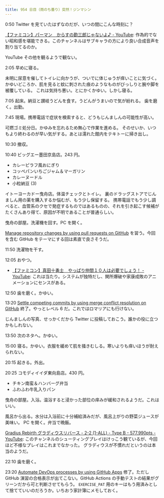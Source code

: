 ```yaml
---
title: 954 日目（雨のち曇り）突然！ジンマシン
---
```


0:50 Twitter を見ていたはずなのだが、いつの間にこんな時刻に？

[【ファミコン】パーマン　からすの勘三郎じゃないよ♪ - YouTube](https://www.youtube.com/watch?v=aSExq6rI6tQ):
作為的でない昭和感を堪能できる。このチャンネルはサブキャラの方により良い合成音声を割り当てるのか。

YouTube その他を観るようで観ない。

2:05 早めに寝る。

未明に尿意を催してトイレに向かうが、ついでに体じゅうが痒いことに気づく。
かゆいどころか、肌を見ると蚊に刺された痕のようなものがびっしりと腕や脚を被覆している。
これは気持ち悪い。とにかくかゆい。しかし寝る。

7:05 起床。納豆と讃岐うどんを食す。うどんがうまいので気が紛れる。
歯を磨く。出勤。

7:45 現場。携帯電話で症状を検索すると、どうもじんましんの可能性が高い。

可燃ゴミ処分日。かゆみを忘れるため無心で作業を進める。
そのせいか、いつもより終わるのが早い気がする。あとは濡れた館内をテキトーに掃き出し。

10:30 撤収。

10:40 ビッグエー墨田京島店。243 円。

* カレーピラフ風おにぎり
* コッペパンいちごジャム＆マーガリン
* カレーヌードル
* 小粒納豆 (3)

イトーヨーカドー曳舟店。体温チェックとトイレ。
裏のドラッグストアでじんましん用の薬を購入するか悩むが、もう少し保留する。
携帯電話でもう少し調べると、血管系のクセで発症するものではあるものの、それを引き起こす候補がたくさんあり得て、原因が不明であることが普通らしい。

曳舟の部屋。洗濯機を回す。PC を開く。

[Manage repository changes by using pull requests on GitHub](https://learn.microsoft.com/en-us/training/modules/manage-changes-pull-requests-github/)
を習う。今回を含む GitHub をテーマにする回は素直で良さそうだ。

11:50 洗濯物を干す。

12:05 おやつ。

* [【ファミコン】真田十勇士　やっぱり仲間１０人は必要でしょう！ - YouTube](https://www.youtube.com/watch?v=cEgeqjtFhkU):
  これは当たり。システムが独特だし、関所爆破や家康成敗のアニメーションにセンスがある。

12:50 歯を磨く。かゆい。

13:20 [Settle competing commits by using merge conflict resolution on GitHub](https://learn.microsoft.com/en-us/training/modules/resolve-merge-conflicts-github/)
終了。やっとレベル 6 だ。これではロマリアにも行けない。

じんましんの写真、せっかくだから Twitter に投稿しておこう。誰かの役に立つかもしれない。

13:50 次のネタへ。かゆい。

15:00 寝る。かゆい。衣服を緩めて肌を掻きむしる。寒いよりも痒いほうが耐えられない。

20:15 起きる。外出。

20:25 コモディイイダ東向島店。430 円。

* チキン南蛮＆ハンバーグ弁当
* ふわふわ牛乳入りパン

曳舟の部屋。入浴。温浴すると浸かった部位の痒みが緩和されるようだ。これはいい。

風呂から出る。水分は入浴前に十分補給済みだが、風呂上がりの野菜ジュースが美味い。
PC を開く。弁当で晩飯。

[Gradius Rebirth グラディウスリバース - 2-2 (1-ALL) - Type B - 577.990pts - YouTube](https://www.youtube.com/watch?v=qyAun74CyYM):
このチャンネルのシューティングプレイはけっこう観ているが、今回ほど不様なプレイはこれまでなかった。
グラディウスが不慣れだというのは本当のようだ。

22:10 歯を磨く。

23:20 [Automate DevOps processes by using GitHub Apps](https://learn.microsoft.com/en-us/training/modules/automate-devops-github-apps/)
修了。ただし GitHub 演習の合格表示が出てこない。GitHub Actions の手動テストの結果がグリーンだから可と判断させてもらう。
`EXERCISE_PAT` 用のキーはもう用済みとして捨てていいのだろうか。いちおう家計簿にメモしておく。
